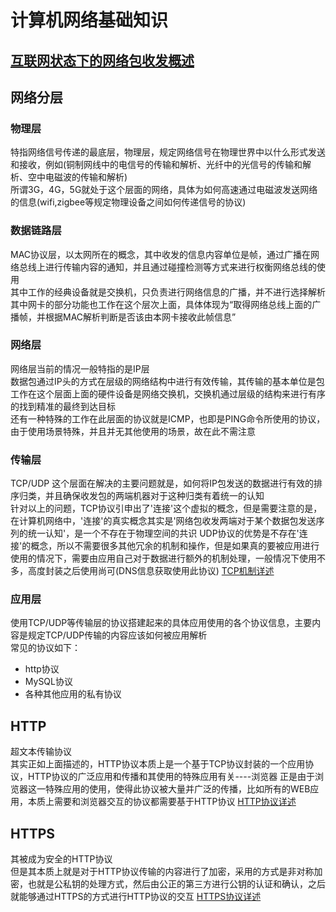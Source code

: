 # 计算机网络基础知识

## [互联网状态下的网络包收发概述](how_packet_trans.md)

## 网络分层

### 物理层 
特指网络信号传递的最底层，物理层，规定网络信号在物理世界中以什么形式发送和接收，例如(铜制网线中的电信号的传输和解析、光纤中的光信号的传输和解析、空中电磁波的传输和解析)  
所谓3G，4G，5G就处于这个层面的网络，具体为如何高速通过电磁波发送网络的信息(wifi,zigbee等规定物理设备之间如何传递信号的协议)
### 数据链路层
MAC协议层，以太网所在的概念，其中收发的信息内容单位是帧，通过广播在网络总线上进行传输内容的通知，并且通过碰撞检测等方式来进行权衡网络总线的使用  
其中工作的经典设备就是交换机，只负责进行网络信息的广播，并不进行选择解析  
其中网卡的部分功能也工作在这个层次上面，具体体现为“取得网络总线上面的广播帧，并根据MAC解析判断是否该由本网卡接收此帧信息”
### 网络层
网络层当前的情况一般特指的是IP层  
数据包通过IP头的方式在层级的网络结构中进行有效传输，其传输的基本单位是包工作在这个层面上面的硬件设备是网络交换机，交换机通过层级的结构来进行有序的找到精准的最终到达目标  
还有一种特殊的工作在此层面的协议就是ICMP，也即是PING命令所使用的协议，由于使用场景特殊，并且并无其他使用的场景，故在此不需注意

### 传输层
TCP/UDP
这个层面在解决的主要问题就是，如何将IP包发送的数据进行有效的排序归类，并且确保收发包的两端机器对于这种归类有着统一的认知  
针对以上的问题，TCP协议引申出了'连接'这个虚拟的概念，但是需要注意的是，在计算机网络中，'连接'的真实概念其实是'网络包收发两端对于某个数据包发送序列的统一认知'，是一个不存在于物理空间的共识
UDP协议的优势是不存在'连接'的概念，所以不需要很多其他冗余的机制和操作，但是如果真的要被应用进行使用的情况下，需要由应用自己对于数据进行额外的机制处理，一般情况下使用不多，高度封装之后使用尚可(DNS信息获取使用此协议)
[TCP机制详述](tcp.md)
### 应用层
使用TCP/UDP等传输层的协议搭建起来的具体应用使用的各个协议信息，主要内容是规定TCP/UDP传输的内容应该如何被应用解析  
常见的协议如下：
+ http协议
+ MySQL协议
+ 各种其他应用的私有协议

## HTTP
超文本传输协议  
其实正如上面描述的，HTTP协议本质上是一个基于TCP协议封装的一个应用协议，HTTP协议的广泛应用和传播和其使用的特殊应用有关----浏览器 
正是由于浏览器这一特殊应用的使用，使得此协议被大量并广泛的传播，比如所有的WEB应用，本质上需要和浏览器交互的协议都需要基于HTTP协议
[HTTP协议详述](http.md)
## HTTPS
其被成为安全的HTTP协议  
但是其本质上就是对于HTTP协议传输的内容进行了加密，采用的方式是非对称加密，也就是公私钥的处理方式，然后由公正的第三方进行公钥的认证和确认，之后就能够通过HTTPS的方式进行HTTP协议的交互
[HTTPS协议详述](https.md)

